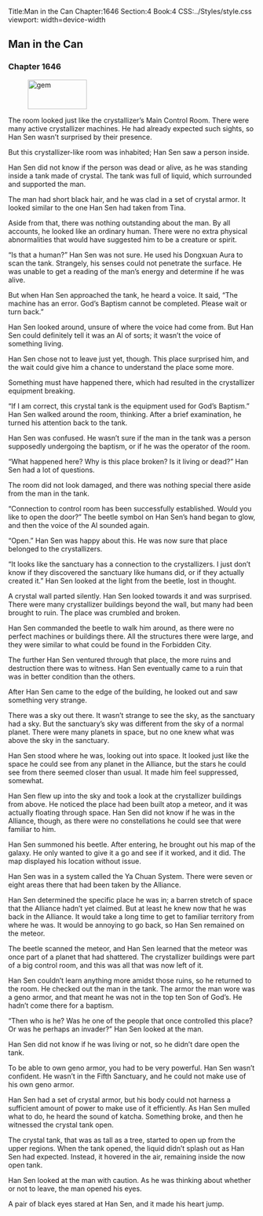 Title:Man in the Can 
Chapter:1646 
Section:4 
Book:4 
CSS:../Styles/style.css 
viewport: width=device-width
  
## Man in the Can
### Chapter 1646 
<figure>
	<img src="../Images/gem.gif" alt="gem" id="gem" width="120" height="60" />
</figure>
  

  
  The room looked just like the crystallizer’s Main Control Room. There were many active crystallizer machines. He had already expected such sights, so Han Sen wasn’t surprised by their presence.

But this crystallizer-like room was inhabited; Han Sen saw a person inside.

Han Sen did not know if the person was dead or alive, as he was standing inside a tank made of crystal. The tank was full of liquid, which surrounded and supported the man.

The man had short black hair, and he was clad in a set of crystal armor. It looked similar to the one Han Sen had taken from Tina.

Aside from that, there was nothing outstanding about the man. By all accounts, he looked like an ordinary human. There were no extra physical abnormalities that would have suggested him to be a creature or spirit.

“Is that a human?” Han Sen was not sure. He used his Dongxuan Aura to scan the tank. Strangely, his senses could not penetrate the surface. He was unable to get a reading of the man’s energy and determine if he was alive.

But when Han Sen approached the tank, he heard a voice. It said, “The machine has an error. God’s Baptism cannot be completed. Please wait or turn back.”

Han Sen looked around, unsure of where the voice had come from. But Han Sen could definitely tell it was an Al of sorts; it wasn’t the voice of something living.

Han Sen chose not to leave just yet, though. This place surprised him, and the wait could give him a chance to understand the place some more.

Something must have happened there, which had resulted in the crystallizer equipment breaking.

“If I am correct, this crystal tank is the equipment used for God’s Baptism.” Han Sen walked around the room, thinking. After a brief examination, he turned his attention back to the tank.

Han Sen was confused. He wasn’t sure if the man in the tank was a person supposedly undergoing the baptism, or if he was the operator of the room.

“What happened here? Why is this place broken? Is it living or dead?” Han Sen had a lot of questions.

The room did not look damaged, and there was nothing special there aside from the man in the tank.

“Connection to control room has been successfully established. Would you like to open the door?” The beetle symbol on Han Sen’s hand began to glow, and then the voice of the Al sounded again.

“Open.” Han Sen was happy about this. He was now sure that place belonged to the crystallizers.

“It looks like the sanctuary has a connection to the crystallizers. I just don’t know if they discovered the sanctuary like humans did, or if they actually created it.” Han Sen looked at the light from the beetle, lost in thought.

A crystal wall parted silently. Han Sen looked towards it and was surprised. There were many crystallizer buildings beyond the wall, but many had been brought to ruin. The place was crumbled and broken.

Han Sen commanded the beetle to walk him around, as there were no perfect machines or buildings there. All the structures there were large, and they were similar to what could be found in the Forbidden City.

The further Han Sen ventured through that place, the more ruins and destruction there was to witness. Han Sen eventually came to a ruin that was in better condition than the others.

After Han Sen came to the edge of the building, he looked out and saw something very strange.

There was a sky out there. It wasn’t strange to see the sky, as the sanctuary had a sky. But the sanctuary’s sky was different from the sky of a normal planet. There were many planets in space, but no one knew what was above the sky in the sanctuary.

Han Sen stood where he was, looking out into space. It looked just like the space he could see from any planet in the Alliance, but the stars he could see from there seemed closer than usual. It made him feel suppressed, somewhat.

Han Sen flew up into the sky and took a look at the crystallizer buildings from above. He noticed the place had been built atop a meteor, and it was actually floating through space. Han Sen did not know if he was in the Alliance, though, as there were no constellations he could see that were familiar to him.

Han Sen summoned his beetle. After entering, he brought out his map of the galaxy. He only wanted to give it a go and see if it worked, and it did. The map displayed his location without issue.

Han Sen was in a system called the Ya Chuan System. There were seven or eight areas there that had been taken by the Alliance.

Han Sen determined the specific place he was in; a barren stretch of space that the Alliance hadn’t yet claimed. But at least he knew now that he was back in the Alliance. It would take a long time to get to familiar territory from where he was. It would be annoying to go back, so Han Sen remained on the meteor.

The beetle scanned the meteor, and Han Sen learned that the meteor was once part of a planet that had shattered. The crystallizer buildings were part of a big control room, and this was all that was now left of it.

Han Sen couldn’t learn anything more amidst those ruins, so he returned to the room. He checked out the man in the tank. The armor the man wore was a geno armor, and that meant he was not in the top ten Son of God’s. He hadn’t come there for a baptism.

“Then who is he? Was he one of the people that once controlled this place? Or was he perhaps an invader?” Han Sen looked at the man.

Han Sen did not know if he was living or not, so he didn’t dare open the tank.

To be able to own geno armor, you had to be very powerful. Han Sen wasn’t confident. He wasn’t in the Fifth Sanctuary, and he could not make use of his own geno armor.

Han Sen had a set of crystal armor, but his body could not harness a sufficient amount of power to make use of it efficiently. As Han Sen mulled what to do, he heard the sound of katcha. Something broke, and then he witnessed the crystal tank open.

The crystal tank, that was as tall as a tree, started to open up from the upper regions. When the tank opened, the liquid didn’t splash out as Han Sen had expected. Instead, it hovered in the air, remaining inside the now open tank.

Han Sen looked at the man with caution. As he was thinking about whether or not to leave, the man opened his eyes.

A pair of black eyes stared at Han Sen, and it made his heart jump.
